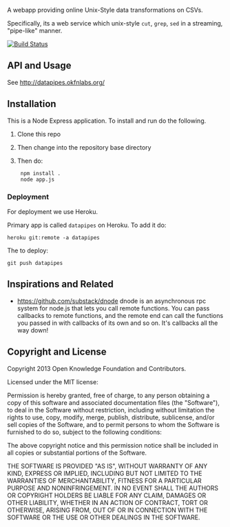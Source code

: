 A webapp providing online Unix-Style data transformations on CSVs.

Specifically, its a web service which unix-style `cut`, `grep`, `sed` in a streaming, "pipe-like" manner.

[![Build
Status](https://travis-ci.org/okfn/datapipes.png)](https://travis-ci.org/okfn/datapipes)

## API and Usage

See <http://datapipes.okfnlabs.org/>

## Installation

This is a Node Express application. To install and run do the following.

1. Clone this repo
2. Then change into the repository base directory
3. Then do:

        npm install .
        node app.js

### Deployment

For deployment we use Heroku.

Primary app is called `datapipes` on Heroku. To add it do:

    heroku git:remote -a datapipes

The to deploy:

    git push datapipes

## Inspirations and Related

* https://github.com/substack/dnode dnode is an asynchronous rpc system for
  node.js that lets you call remote functions. You can pass callbacks to remote
  functions, and the remote end can call the functions you passed in with
  callbacks of its own and so on. It's callbacks all the way down!

## Copyright and License

Copyright 2013 Open Knowledge Foundation and Contributors.

Licensed under the MIT license:

Permission is hereby granted, free of charge, to any person obtaining a copy
of this software and associated documentation files (the "Software"), to deal
in the Software without restriction, including without limitation the rights
to use, copy, modify, merge, publish, distribute, sublicense, and/or sell
copies of the Software, and to permit persons to whom the Software is
furnished to do so, subject to the following conditions:

The above copyright notice and this permission notice shall be included in
all copies or substantial portions of the Software.

THE SOFTWARE IS PROVIDED "AS IS", WITHOUT WARRANTY OF ANY KIND, EXPRESS OR
IMPLIED, INCLUDING BUT NOT LIMITED TO THE WARRANTIES OF MERCHANTABILITY,
FITNESS FOR A PARTICULAR PURPOSE AND NONINFRINGEMENT. IN NO EVENT SHALL THE
AUTHORS OR COPYRIGHT HOLDERS BE LIABLE FOR ANY CLAIM, DAMAGES OR OTHER
LIABILITY, WHETHER IN AN ACTION OF CONTRACT, TORT OR OTHERWISE, ARISING FROM,
OUT OF OR IN CONNECTION WITH THE SOFTWARE OR THE USE OR OTHER DEALINGS IN
THE SOFTWARE.



